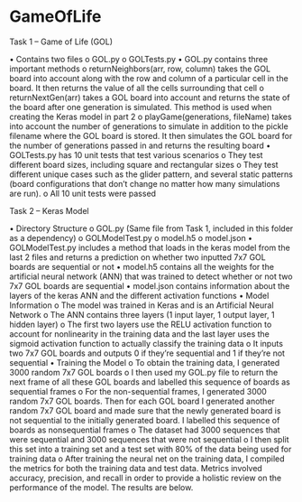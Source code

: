 # GameOfLife
Task 1 – Game of Life (GOL)

•    Contains two files 
o    GOL.py
o    GOLTests.py
•    GOL.py contains three important methods
o    returnNeighbors(arr, row, column) takes the GOL board into account along with the row and column of a particular cell in the board. It then returns the value of all the cells surrounding that cell
o    returnNextGen(arr) takes a GOL board into account and returns the state of the board after one generation is simulated. This method is used when creating the Keras model in part 2
o    playGame(generations, fileName) takes into account the number of generations to simulate in addition to the pickle filename where the GOL board is stored. It then simulates the GOL board for the number of generations passed in and returns the resulting board
•    GOLTests.py has 10 unit tests that test various scenarios
o    They test different board sizes, including square and rectangular sizes
o    They test different unique cases such as the glider pattern, and several static patterns (board configurations that don’t change no matter how many simulations are run). 
o    All 10 unit tests were passed

Task 2 – Keras Model

•    Directory Structure 
o    GOL.py (Same file from Task 1, included in this folder as a dependency)
o    GOLModelTest.py
o    model.h5
o    model.json
•    GOLModelTest.py includes a method that loads in the keras model from the last 2 files and returns a prediction on whether two inputted 7x7 GOL boards are sequential or not
•    model.h5 contains all the weights for the artificial neural network (ANN) that was trained to detect whether or not two 7x7 GOL boards are sequential
•    model.json contains information about the layers of the keras ANN and the different activation functions 
•    Model Information
o    The model was trained in Keras and is an Artificial Neural Network 
o    The ANN contains three layers (1 input layer, 1 output layer, 1 hidden layer)
o    The first two layers use the RELU activation function to account for nonlinearity in the training data and the last layer uses the sigmoid activation function to actually classify the training data
o    It inputs two 7x7 GOL boards and outputs 0 if they’re sequential and 1 if they’re not sequential
•    Training the Model
o    To obtain the training data, I generated 3000 random 7x7 GOL boards
o    I then used my GOL.py file to return the next frame of all these GOL boards and labelled this sequence of boards as sequential frames
o    For the non-sequential frames, I generated 3000 random 7x7 GOL boards. Then for each GOL board I generated another random 7x7 GOL board and made sure that the newly generated board is not sequential to the initially generated board. I labelled this sequence of boards as nonsequential frames
o    The dataset had 3000 sequences that were sequential and 3000 sequences that were not sequential
o    I then split this set into a training set and a test set with 80% of the data being used for training data
o    After training the neural net on the training data, I compiled the metrics for both the training data and test data. Metrics involved accuracy, precision, and recall in order to provide a holistic review on the performance of the model. The results are below.

